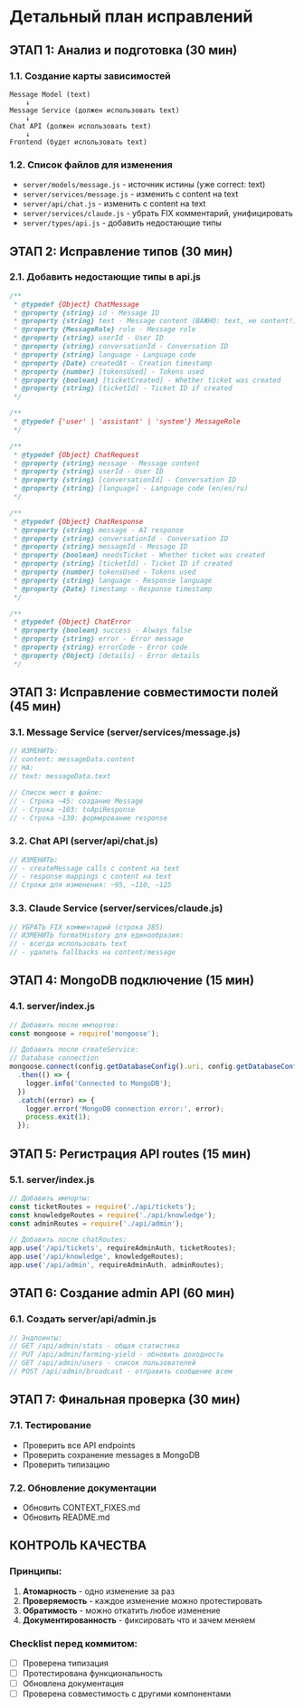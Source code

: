 # Детальный план исправлений

## ЭТАП 1: Анализ и подготовка (30 мин)

### 1.1. Создание карты зависимостей
```
Message Model (text) 
    ↓
Message Service (должен использовать text)
    ↓  
Chat API (должен использовать text)
    ↓
Frontend (будет использовать text)
```

### 1.2. Список файлов для изменения
- `server/models/message.js` - источник истины (уже correct: text)
- `server/services/message.js` - изменить с content на text
- `server/api/chat.js` - изменить с content на text
- `server/services/claude.js` - убрать FIX комментарий, унифицировать
- `server/types/api.js` - добавить недостающие типы

## ЭТАП 2: Исправление типов (30 мин)

### 2.1. Добавить недостающие типы в api.js
```javascript
/**
 * @typedef {Object} ChatMessage
 * @property {string} id - Message ID
 * @property {string} text - Message content (ВАЖНО: text, не content!)
 * @property {MessageRole} role - Message role
 * @property {string} userId - User ID
 * @property {string} conversationId - Conversation ID
 * @property {string} language - Language code
 * @property {Date} createdAt - Creation timestamp
 * @property {number} [tokensUsed] - Tokens used
 * @property {boolean} [ticketCreated] - Whether ticket was created
 * @property {string} [ticketId] - Ticket ID if created
 */

/**
 * @typedef {'user' | 'assistant' | 'system'} MessageRole
 */

/**
 * @typedef {Object} ChatRequest
 * @property {string} message - Message content
 * @property {string} userId - User ID
 * @property {string} [conversationId] - Conversation ID
 * @property {string} [language] - Language code (en/es/ru)
 */

/**
 * @typedef {Object} ChatResponse
 * @property {string} message - AI response
 * @property {string} conversationId - Conversation ID
 * @property {string} messageId - Message ID
 * @property {boolean} needsTicket - Whether ticket was created
 * @property {string} [ticketId] - Ticket ID if created
 * @property {number} tokensUsed - Tokens used
 * @property {string} language - Response language
 * @property {Date} timestamp - Response timestamp
 */

/**
 * @typedef {Object} ChatError
 * @property {boolean} success - Always false
 * @property {string} error - Error message
 * @property {string} errorCode - Error code
 * @property {Object} [details] - Error details
 */
```

## ЭТАП 3: Исправление совместимости полей (45 мин)

### 3.1. Message Service (server/services/message.js)
```javascript
// ИЗМЕНИТЬ:
// content: messageData.content
// НА:
// text: messageData.text

// Список мест в файле:
// - Строка ~45: создание Message
// - Строка ~103: toApiResponse
// - Строка ~130: формирование response
```

### 3.2. Chat API (server/api/chat.js)
```javascript
// ИЗМЕНИТЬ:
// - createMessage calls с content на text
// - response mappings с content на text
// Строки для изменения: ~95, ~110, ~125
```

### 3.3. Claude Service (server/services/claude.js)
```javascript
// УБРАТЬ FIX комментарий (строка 285)
// ИЗМЕНИТЬ formatHistory для единообразия:
// - всегда использовать text
// - удалить fallbacks на content/message
```

## ЭТАП 4: MongoDB подключение (15 мин)

### 4.1. server/index.js
```javascript
// Добавить после импортов:
const mongoose = require('mongoose');

// Добавить после createService:
// Database connection
mongoose.connect(config.getDatabaseConfig().uri, config.getDatabaseConfig().options)
  .then(() => {
    logger.info('Connected to MongoDB');
  })
  .catch((error) => {
    logger.error('MongoDB connection error:', error);
    process.exit(1);
  });
```

## ЭТАП 5: Регистрация API routes (15 мин)

### 5.1. server/index.js
```javascript
// Добавить импорты:
const ticketRoutes = require('./api/tickets');
const knowledgeRoutes = require('./api/knowledge');
const adminRoutes = require('./api/admin');

// Добавить после chatRoutes:
app.use('/api/tickets', requireAdminAuth, ticketRoutes);
app.use('/api/knowledge', knowledgeRoutes);
app.use('/api/admin', requireAdminAuth, adminRoutes);
```

## ЭТАП 6: Создание admin API (60 мин)

### 6.1. Создать server/api/admin.js
```javascript
// Эндпоинты:
// GET /api/admin/stats - общая статистика
// PUT /api/admin/farming-yield - обновить доходность
// GET /api/admin/users - список пользователей
// POST /api/admin/broadcast - отправить сообщение всем
```

## ЭТАП 7: Финальная проверка (30 мин)

### 7.1. Тестирование
- Проверить все API endpoints
- Проверить сохранение messages в MongoDB
- Проверить типизацию

### 7.2. Обновление документации
- Обновить CONTEXT_FIXES.md
- Обновить README.md

## КОНТРОЛЬ КАЧЕСТВА

### Принципы:
1. **Атомарность** - одно изменение за раз
2. **Проверяемость** - каждое изменение можно протестировать
3. **Обратимость** - можно откатить любое изменение
4. **Документированность** - фиксировать что и зачем меняем

### Checklist перед коммитом:
- [ ] Проверена типизация
- [ ] Протестирована функциональность
- [ ] Обновлена документация
- [ ] Проверена совместимость с другими компонентами

